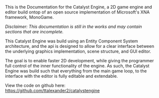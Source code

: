 This is the Documentation for the Catalyst Engine, a 2D game engine and editor build ontop of an open source implementation of Microsoft's XNA framework, MonoGame.

*Disclaimer: This documentation is still in the works and may contain sections that are incomplete.*

This Catalyst Engine was build using an Entity Component System architecture, and the api is designed to allow for a clear interface between the underlying graphics implementation, scene structure, and GUI editor.

The goal is to enable faster 2D development, while giving the programmer full control of the inner functionality of the engine. As such, the Catalyst Engine was build such that everything from the main game loop, to the interface with the editor is fully editable and extendable.


View the code on github here: https://github.com/ttalexander2/catalystengine